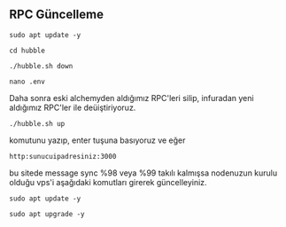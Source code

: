 ## RPC Güncelleme
```shell
sudo apt update -y
```

```shell
cd hubble
```
```shell
./hubble.sh down
```
```shell
nano .env
```
Daha sonra eski alchemyden aldığımız RPC'leri silip, infuradan yeni aldığımız RPC'ler ile deüiştiriyoruz.
```shell
./hubble.sh up
```
komutunu yazıp, enter tuşuna basıyoruz ve eğer
```shell
http:sunucuipadresiniz:3000
```
bu sitede message sync %98 veya %99 takılı kalmışsa nodenuzun kurulu olduğu vps'i aşağıdaki komutları girerek güncelleyiniz.

```shell
sudo apt update -y
```

```shell
sudo apt upgrade -y
```
